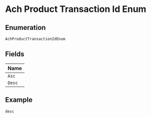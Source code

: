 
# Ach Product Transaction Id Enum

## Enumeration

`AchProductTransactionIdEnum`

## Fields

| Name |
|  --- |
| `Asc` |
| `Desc` |

## Example

```
desc
```

